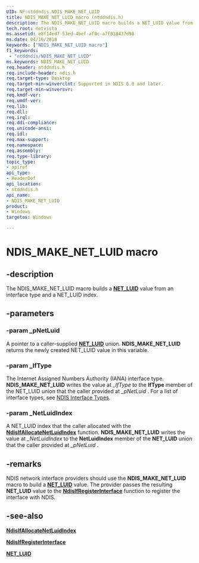 ```yaml
---
UID: NF:ntddndis.NDIS_MAKE_NET_LUID
title: NDIS_MAKE_NET_LUID macro (ntddndis.h)
description: The NDIS_MAKE_NET_LUID macro builds a NET_LUID value from an interface type and a NET_LUID index.
tech.root: netvista
ms.assetid: e8f14ed7-53ed-4bef-af8c-a7f818437d98
ms.date: 04/16/2018
keywords: ["NDIS_MAKE_NET_LUID macro"]
f1_keywords:
 - "ntddndis/NDIS_MAKE_NET_LUID"
ms.keywords: NDIS_MAKE_NET_LUID
req.header: ntddndis.h
req.include-header: ndis.h
req.target-type: Desktop
req.target-min-winverclnt: Supported in NDIS 6.0 and later.
req.target-min-winversvr:
req.kmdf-ver:
req.umdf-ver:
req.lib:
req.dll:
req.irql: 
req.ddi-compliance:
req.unicode-ansi:
req.idl:
req.max-support:
req.namespace:
req.assembly:
req.type-library: 
topic_type: 
- apiref
api_type: 
- HeaderDef
api_location: 
- ntddndis.h
api_name: 
- NDIS_MAKE_NET_LUID
product:
- Windows
targetos: Windows

---
```


# NDIS_MAKE_NET_LUID macro


## -description

The NDIS_MAKE_NET_LUID macro builds a [**NET_LUID**](https://docs.microsoft.com/windows/win32/api/ifdef/ns-ifdef-net_luid_lh) value from an interface type and a NET_LUID index.

## -parameters

### -param _pNetLuid

A pointer to a caller-supplied [**NET_LUID**](https://docs.microsoft.com/windows/win32/api/ifdef/ns-ifdef-net_luid_lh) union. **NDIS_MAKE_NET_LUID** returns the newly created NET_LUID value in this variable.

### -param _IfType

The Internet Assigned Numbers Authority (IANA) interface type. **NDIS_MAKE_NET_LUID** writes the value at *\_IfType* to the **IfType** member of the NET_LUID union that the caller provided at *\_pNetLuid* . For a list of interface types, see [NDIS Interface Types](https://docs.microsoft.com/windows-hardware/drivers/network/ndis-interface-types).

### -param _NetLuidIndex

A NET_LUID index that the caller allocated with the [**NdisIfAllocateNetLuidIndex**](../ndis/nf-ndis-ndisifallocatenetluidindex.md) function. **NDIS_MAKE_NET_LUID** writes the value at *\_NetLuidIndex* to the **NetLuidIndex** member of the **NET_LUID** union that the caller provided at *\_pNetLuid* .

## -remarks

NDIS network interface providers should use the **NDIS_MAKE_NET_LUID** macro to build a [**NET_LUID**](https://docs.microsoft.com/windows/win32/api/ifdef/ns-ifdef-net_luid_lh) value. The provider passes the resulting **NET_LUID** value to the [**NdisIfRegisterInterface**](../ndis/nf-ndis-ndisifregisterinterface.md) function to register the interface with NDIS.

## -see-also

[**NdisIfAllocateNetLuidIndex**](../ndis/nf-ndis-ndisifallocatenetluidindex.md)

[**NdisIfRegisterInterface**](../ndis/nf-ndis-ndisifregisterinterface.md)

[**NET_LUID**](https://docs.microsoft.com/windows/win32/api/ifdef/ns-ifdef-net_luid_lh)
